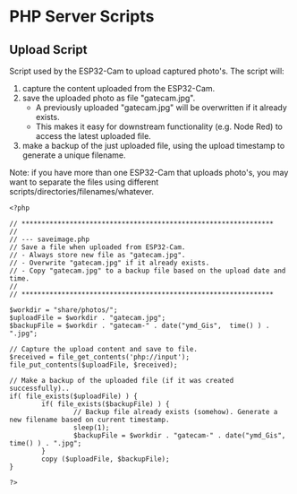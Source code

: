 # PHP Server Scripts

## Upload Script
Script used by the ESP32-Cam to upload captured photo's. 
The script will:
1) capture the content uploaded from the ESP32-Cam.
2) save the uploaded photo as file "gatecam.jpg".   
    - A previously uploaded "gatecam.jpg" will be overwritten if it already exists.
    - This makes it easy for downstream functionality (e.g. Node Red) to access the latest uploaded file.
3) make a backup of the just uploaded file, using the upload timestamp to generate a unique filename.   
    
Note: if you have more than one ESP32-Cam that uploads photo's, you may want to separate the files using different scripts/directories/filenames/whatever.    
    
```
<?php

// ***************************************************************
//
// --- saveimage.php
// Save a file when uploaded from ESP32-Cam.
// - Always store new file as "gatecam.jpg".
// - Overwrite "gatecam.jpg" if it already exists.
// - Copy "gatecam.jpg" to a backup file based on the upload date and time.
//
// ***************************************************************

$workdir = "share/photos/";
$uploadFile = $workdir . "gatecam.jpg";
$backupFile = $workdir . "gatecam-" . date("ymd_Gis",  time() ) . ".jpg";

// Capture the upload content and save to file.
$received = file_get_contents('php://input');
file_put_contents($uploadFile, $received);

// Make a backup of the uploaded file (if it was created successfully)..
if( file_exists($uploadFile) ) {
        if( file_exists($backupFile) ) {
                // Backup file already exists (somehow). Generate a new filename based on current timestamp.
                sleep(1);
                $backupFile = $workdir . "gatecam-" . date("ymd_Gis",  time() ) . ".jpg";
        }
        copy ($uploadFile, $backupFile);
}

?>
```
